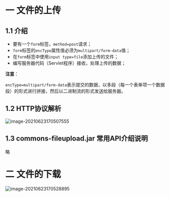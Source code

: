 # 一 文件的上传

## 1.1 介绍

- 要有一个`form`标签，`method=post`请求；
- `form`标签的`encType`属性值必须为`multipart/form-data`值；
- 在`form`标签中使用`input type=file`添加上传的文件；
- 编写服务器代码（Servlet程序）接收，处理上传的数据；

**注意**：

`encType=multipart/form-data`表示提交的数据，以多段（每一个表单项一个数据段）的形式进行拼接，然后以二进制流的形式发送给服务器。



## 1.2 HTTP协议解析

![image-20210623170507555](https://jsl1997.oss-cn-beijing.aliyuncs.com/note/image-20210623170507555.png)



## 1.3 commons-fileupload.jar 常用API介绍说明

略





# 二 文件的下载

![image-20210623170528895](https://jsl1997.oss-cn-beijing.aliyuncs.com/note/image-20210623170528895.png)

